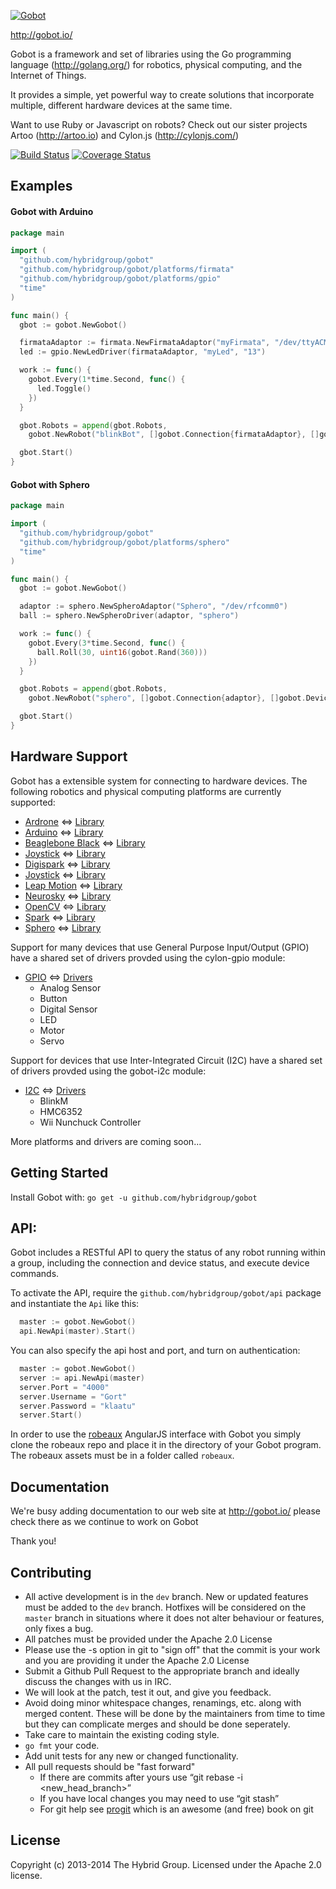 [![Gobot](https://raw.github.com/hybridgroup/gobot/gh-pages/images/elements/logo.png)](http://gobot.io/)

http://gobot.io/

Gobot is a framework and set of libraries using the Go programming language (http://golang.org/) for robotics, physical computing, and the Internet of Things. 

It provides a simple, yet powerful way to create solutions that incorporate multiple, different hardware devices at the same time.

Want to use Ruby or Javascript on robots? Check out our sister projects Artoo (http://artoo.io) and Cylon.js (http://cylonjs.com/)

[![Build Status](https://travis-ci.org/hybridgroup/gobot.png?branch=master)](https://travis-ci.org/hybridgroup/gobot) [![Coverage Status](https://coveralls.io/repos/hybridgroup/gobot/badge.png?branch=master)](https://coveralls.io/r/hybridgroup/gobot?branch=master)

## Examples

#### Gobot with Arduino

```go
package main

import (
  "github.com/hybridgroup/gobot"
  "github.com/hybridgroup/gobot/platforms/firmata"
  "github.com/hybridgroup/gobot/platforms/gpio"
  "time"
)

func main() {
  gbot := gobot.NewGobot()

  firmataAdaptor := firmata.NewFirmataAdaptor("myFirmata", "/dev/ttyACM0")
  led := gpio.NewLedDriver(firmataAdaptor, "myLed", "13")

  work := func() {
    gobot.Every(1*time.Second, func() {
      led.Toggle()
    })
  }

  gbot.Robots = append(gbot.Robots,
    gobot.NewRobot("blinkBot", []gobot.Connection{firmataAdaptor}, []gobot.Device{led}, work))

  gbot.Start()
}
```

#### Gobot with Sphero

```go
package main

import (
  "github.com/hybridgroup/gobot"
  "github.com/hybridgroup/gobot/platforms/sphero"
  "time"
)

func main() {
  gbot := gobot.NewGobot()

  adaptor := sphero.NewSpheroAdaptor("Sphero", "/dev/rfcomm0")
  ball := sphero.NewSpheroDriver(adaptor, "sphero")

  work := func() {
    gobot.Every(3*time.Second, func() {
      ball.Roll(30, uint16(gobot.Rand(360)))
    })
  }

  gbot.Robots = append(gbot.Robots,
    gobot.NewRobot("sphero", []gobot.Connection{adaptor}, []gobot.Device{ball}, work))

  gbot.Start()
}
```

## Hardware Support
Gobot has a extensible system for connecting to hardware devices. The following robotics and physical computing platforms are currently supported:
  
  - [Ardrone](http://ardrone2.parrot.com/) <=> [Library](https://github.com/hybridgroup/tree/master/platforms/ardrone)
  - [Arduino](http://www.arduino.cc/) <=> [Library](https://github.com/hybridgroup/tree/master/platforms/firmata)
  - [Beaglebone Black](http://beagleboard.org/Products/BeagleBone+Black/) <=> [Library](https://github.com/hybridgroup/tree/dev/platforms/beaglebone)
  - [Joystick](http://en.wikipedia.org/wiki/Joystick) <=> [Library](https://github.com/hybridgroup/tree/dev/platforms/joystick)
  - [Digispark](http://digistump.com/products/1) <=> [Library](https://github.com/hybridgroup/tree/dev/platforms/digispark)
  - [Joystick](http://en.wikipedia.org/wiki/Joystick) <=> [Library](https://github.com/hybridgroup/tree/dev/platforms/joystick)
  - [Leap Motion](https://www.leapmotion.com/) <=> [Library](https://github.com/hybridgroup/tree/dev/platforms/leapmotion)
  - [Neurosky](http://neurosky.com/products-markets/eeg-biosensors/hardware/) <=> [Library](https://github.com/hybridgroup/tree/dev/platforms/neurosky)
  - [OpenCV](http://opencv.org/) <=> [Library](https://github.com/hybridgroup/tree/dev/platforms/opencv)
  - [Spark](https://www.spark.io/) <=> [Library](https://github.com/hybridgroup/tree/dev/platforms/spark)
  - [Sphero](http://www.gosphero.com/) <=> [Library](https://github.com/hybridgroup/tree/dev/platforms/sphero)
  

Support for many devices that use General Purpose Input/Output (GPIO) have
a shared set of drivers provded using the cylon-gpio module:

  - [GPIO](https://en.wikipedia.org/wiki/General_Purpose_Input/Output) <=> [Drivers](https://github.com/hybridgroup/tree/dev/platforms/gpio)
    - Analog Sensor
    - Button
    - Digital Sensor
    - LED
    - Motor
    - Servo

Support for devices that use Inter-Integrated Circuit (I2C) have a shared set of
drivers provded using the gobot-i2c module:

  - [I2C](https://en.wikipedia.org/wiki/I%C2%B2C) <=> [Drivers](https://github.com/hybridgroup/tree/dev/platforms/i2c)
    - BlinkM
    - HMC6352
    - Wii Nunchuck Controller

More platforms and drivers are coming soon...

## Getting Started

Install Gobot with: `go get -u github.com/hybridgroup/gobot`

## API:

Gobot includes a RESTful API to query the status of any robot running within a group, including the connection and device status, and execute device commands.

To activate the API, require the `github.com/hybridgroup/gobot/api` package and instantiate the `Api` like this:

```go 
  master := gobot.NewGobot()
  api.NewApi(master).Start()
```

You can also specify the api host and port, and turn on authentication:
```go 
  master := gobot.NewGobot()
  server := api.NewApi(master)
  server.Port = "4000"
  server.Username = "Gort"
  server.Password = "klaatu"
  server.Start()
```

In order to use the [robeaux](https://github.com/hybridgroup/robeaux) AngularJS interface with Gobot you simply clone the robeaux repo and place it in the directory of your Gobot program. The robeaux assets must be in a folder called `robeaux`.

## Documentation
We're busy adding documentation to our web site at http://gobot.io/ please check there as we continue to work on Gobot

Thank you!

## Contributing
* All active development is in the `dev` branch. New or updated features must be added to the `dev` branch. Hotfixes will be considered on the `master` branch in situations where it does not alter behaviour or features, only fixes a bug.
* All patches must be provided under the Apache 2.0 License
* Please use the -s option in git to "sign off" that the commit is your work and you are providing it under the Apache 2.0 License
* Submit a Github Pull Request to the appropriate branch and ideally discuss the changes with us in IRC.
* We will look at the patch, test it out, and give you feedback.
* Avoid doing minor whitespace changes, renamings, etc. along with merged content. These will be done by the maintainers from time to time but they can complicate merges and should be done seperately.
* Take care to maintain the existing coding style.
* `go fmt` your code.
* Add unit tests for any new or changed functionality.
* All pull requests should be "fast forward"
  * If there are commits after yours use “git rebase -i <new_head_branch>”
  * If you have local changes you may need to use “git stash”
  * For git help see [progit](http://git-scm.com/book) which is an awesome (and free) book on git


## License
Copyright (c) 2013-2014 The Hybrid Group. Licensed under the Apache 2.0 license.

